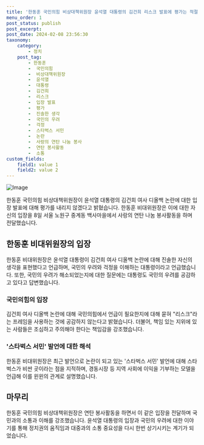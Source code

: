 ```yaml
---
title: '한동훈 국민의힘 비상대책위원장 윤석열 대통령의 김건희 리스크 발표에 평가는 적절치 않다'
menu_order: 1
post_status: publish
post_excerpt: 
post_date: 2024-02-08 23:56:30
taxonomy:
    category:
        - 정치
    post_tag:
        - 한동훈
        -  국민의힘
        -  비상대책위원장
        -  윤석열
        -  대통령
        -  김건희
        -  리스크
        -  입장 발표
        -  평가
        -  진솔한 생각
        -  국민의 우려
        -  걱정
        -  스타벅스 서민
        -  논란
        -  사랑의 연탄 나눔 봉사
        -  연탄 봉사활동
        -  소통
custom_fields:
    field1: value 1
    field2: value 2
---
```


![Image](https://imgnews.pstatic.net/image/417/2024/02/08/0000980658_001_20240208133201449.jpg?type=w647)

한동훈 국민의힘 비상대책위원장이 윤석열 대통령의 김건희 여사 디올백 논란에 대한 입장 발표에 대해 평가를 내리지 않겠다고 밝혔습니다. 한동훈 비대위원장은 이에 대한 자신의 입장을 8일 서울 노원구 중계동 백사마을에서 사랑의 연탄 나눔 봉사활동을 하며 전달했습니다. 
## 한동훈 비대위원장의 입장
한동훈 비대위원장은 윤석열 대통령이 김건희 여사 디올백 논란에 대해 진솔한 자신의 생각을 표현했다고 언급하며, 국민의 우려와 걱정을 이해하는 대통령이라고 언급했습니다. 또한, 국민의 우려가 해소되었는지에 대한 질문에는 대통령도 국민의 우려를 공감하고 있다고 답변했습니다.
### 국민의힘의 입장
김건희 여사 디올백 논란에 대해 국민의힘에서 언급이 필요한지에 대해 묻혀 "리스크"라는 프레임을 사용하는 것에 공감하지 않는다고 밝혔습니다. 더불어, 책임 있는 지위에 있는 사람들은 조심하고 주의해야 한다는 책임감을 강조했습니다.
### '스타벅스 서민' 발언에 대한 해석
한동훈 비대위원장은 최근 발언으로 논란이 되고 있는 '스타벅스 서민' 발언에 대해 스타벅스가 비싼 곳이라는 점을 지적하며, 경동시장 등 지역 사회에 이익을 기부하는 모델을 언급해 이를 윈윈의 관계로 설명했습니다.
## 마무리
한동훈 국민의힘 비상대책위원장은 연탄 봉사활동을 하면서 이 같은 입장을 전달하며 국민과의 소통과 이해를 강조했습니다. 윤석열 대통령의 입장과 국민의 우려에 대한 이야기를 통해 정치권의 움직임과 대중과의 소통 중요성을 다시 한번 상기시키는 계기가 되었습니다.
